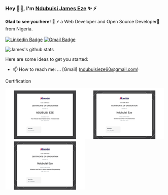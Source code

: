 ### Hey 👋🏽, I'm [Ndubuisi James Eze](https://ndblaze.github.io/portfolio/) ✨ ⚡

**Glad to see you here!** :star_struck: ⚡ a Web Developer and Open Source Developer🚀 from Nigeria. <br> <br>
[![Linkedin Badge](https://img.shields.io/badge/-JamesEze-blue?style=social&logo=Linkedin&logoColor=blue&link=https://www.linkedin.com/in/ndubuisieze/)](https://www.linkedin.com/in/ndubuisieze/)
[![Gmail Badge](https://img.shields.io/badge/-GMail-c14438?style=social&logo=Gmail&logoColor=red&link=mailto:ndubuisieze60@gmail.com)](mailto:ndubuisieze60@gmail.com)

<!-- [![Twitter Badge](http://img.shields.io/badge/-@swapnilsparsh-1ca0f1?style=social&logo=twitter&logoColor=blue&link=https://twitter.com/swapnilsparsh)](https://twitter.com/swapnilsparsh)  -->

![James's github stats](https://github-readme-stats.vercel.app/api?username=Ndblaze&show_icons=true&hide_border=true)

Here are some ideas to get you started:

- 📫 How to reach me: ... [Gmail] (ndubuisieze60@gmail.com)

Certification

<div class="cmm" style="display: flex; flex-wrap: wrap;">
<img src="images/ReactNative.jpg" alt="React Native certificate" width="250" display="inline"/>
<img src="images/Java.jpg" alt="Java certificate" width="250"/>
<img src="images/JavaOOP.jpg" width="250"/>
</div>

<!--
**Ndblaze/Ndblaze** is a ✨ _special_ ✨ repository because its `README.md` (this file) appears on your GitHub profile.

Here are some ideas to get you started:

- 🔭 I’m currently working on ...
- 🌱 I’m currently learning ...
- 👯 I’m looking to collaborate on ...
- 🤔 I’m looking for help with ...
- 💬 Ask me about ...
- 📫 How to reach me: ...
- 😄 Pronouns: ...
- ⚡ Fun fact: ...
  -->
